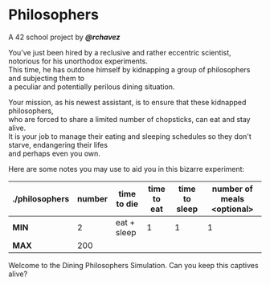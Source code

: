 # Philosophers

A 42 school project by **_@rchavez_**

You’ve just been hired by a reclusive and rather eccentric scientist, notorious for his unorthodox experiments.<br>
This time, he has outdone himself by kidnapping a group of philosophers and subjecting them to <br>
a peculiar and potentially perilous dining situation.<br>

Your mission, as his newest assistant, is to ensure that these kidnapped philosophers,<br>
who are forced to share a limited number of chopsticks, can eat and stay alive.<br>
It is your job to manage their eating and sleeping schedules so they don't starve, endangering their lifes<br>
and perhaps even you own.<br>

Here are some notes you may use to aid you in this bizarre experiment:<br>

| ./philosophers|    number      |   time to die   |    time to eat    |   time to sleep    |   number of meals \<optional\>  |
|---------------|----------------|-----------------|-------------------|--------------------|---------------------------------|
| **MIN**       |       2        |  eat + sleep    |         1         |         1          |               1                 |
| **MAX**       |      200       |                 |                   |                    |                                 |

Welcome to the Dining Philosophers Simulation. Can you keep this captives alive?<br>
